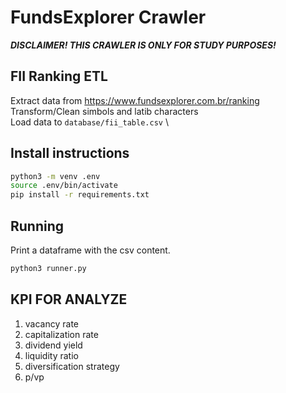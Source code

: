 # FundsExplorer Crawler

***DISCLAIMER! THIS CRAWLER IS ONLY FOR STUDY PURPOSES!***

## FII Ranking ETL

Extract data from <https://www.fundsexplorer.com.br/ranking> \
Transform/Clean simbols and latib characters \
Load data to `database/fii_table.csv` \

## Install instructions

``` sh
python3 -m venv .env
source .env/bin/activate
pip install -r requirements.txt
```

## Running

Print a dataframe with the csv content.

```sh
python3 runner.py
```

## KPI FOR ANALYZE

1. vacancy rate
2. capitalization rate
3. dividend yield
4. liquidity ratio
5. diversification strategy
6. p/vp
